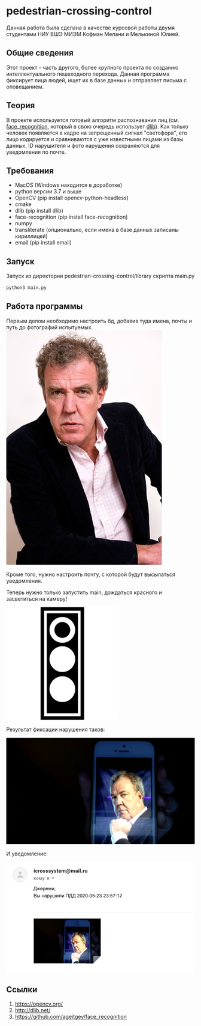 # pedestrian-crossing-control
Данная работа была сделана в качестве курсовой работы двумя студентами НИУ ВШЭ МИЭМ Кофман Мелани и Мелькиной Юлией.
## Общие сведения
Этот проект - часть другого, более крупного проекта по созданию интеллектуального пешеходного перехода. Данная программа фиксирует лица людей, ищет их в базе данных и отправляет письма с оповещанием.
## Теория
В проекте используется готовый алгоритм распознавания лиц (см. [face_recognition](https://github.com/ageitgey/face_recognition), который в свою очередь использует [dlib](http://dlib.net/)). Как только человек появляется в кадре на запрещенный сигнал "светофора", его лицо кодируется и сравниваются с уже известными лицами из базы данных. ID нарушителя и фото нарушения сохраняются для уведомления по почте.
## Требования
- MacOS (Windows находится в доработке)
- python версии 3.7 и выше
- OpenCV (pip install opencv-python-headless)
- cmake
- dlib (pip install dlib)
- face-recognition (pip install face-recognition)
- numpy
- transliterate (опционально, если имена в базе данных записаны кириллицей)
- email (pip install email)
## Запуск
Запуск из директории pedestrian-crossing-control/library скрипта main.py
```bash
python3 main.py
```
## Работа программы
Первым делом необходимо настроить бд, добавив туда имена, почты и путь до фотографий испытуемых.
![Почему бы не поэкспериментировать на ведущих Top Gear?](database/faces/jclarkson.jpeg)

Кроме того, нужно настроить почту, с которой будут высылаться уведомления.

Теперь нужно только запустить main, дождаться красного и засветиться на камеру!

![](database/source/red.jpg)

Результат фиксации нарушения таков:

![](database/recognized_faces/2.jpeg)

И уведомление:

![](database/source/Fine.png)

## Ссылки

1. https://opencv.org/
2. http://dlib.net/
3. https://github.com/ageitgey/face_recognition
